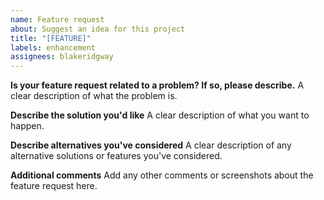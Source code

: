 ```yaml
---
name: Feature request
about: Suggest an idea for this project
title: "[FEATURE]"
labels: enhancement
assignees: blakeridgway
---
```


**Is your feature request related to a problem? If so, please describe.**
A clear description of what the problem is. 

**Describe the solution you'd like**
A clear description of what you want to happen.

**Describe alternatives you've considered**
A clear description of any alternative solutions or features you've considered.

**Additional comments**
Add any other comments or screenshots about the feature request here.